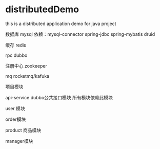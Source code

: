 # distributedDemo
this is a distributed application demo for java project

数据库 mysql
依赖：mysql-connector spring-jdbc spring-mybatis
druid 


缓存 redis

rpc dubbo

注册中心 zookeeper

mq rocketmq/kafuka

项目模块

api-service
dubbo公共接口模块
所有模块依赖此模块

user 模块


order模块

product 商品模块

manager模块



